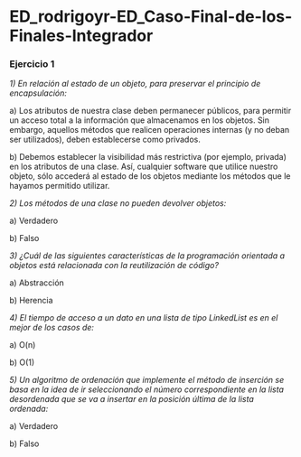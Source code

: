 # ED_rodrigoyr-ED_Caso-Final-de-los-Finales-Integrador

### Ejercicio 1
*1)     En relación al estado de un objeto, para preservar el principio de encapsulación:*

a)    Los atributos de nuestra clase deben permanecer públicos, para permitir un acceso total a la información que almacenamos en los objetos. Sin embargo, aquellos métodos que realicen operaciones internas (y no deban ser utilizados), deben establecerse como privados.

b)    Debemos establecer la visibilidad más restrictiva (por ejemplo, privada) en los atributos de una clase. Así, cualquier software que utilice nuestro objeto, sólo accederá al estado de los objetos mediante los métodos que le hayamos permitido utilizar.

*2)     Los métodos de una clase no pueden devolver objetos:*

a)    Verdadero

b)    Falso

*3)     ¿Cuál de las siguientes características de la programación orientada a objetos está relacionada con la reutilización de código?*

a)    Abstracción

b)    Herencia

*4)     El tiempo de acceso a un dato en una lista de tipo LinkedList es en el mejor de los casos de:*

a)    O(n)

b)    O(1)

*5)     Un algoritmo de ordenación que implemente el método de inserción se basa en la idea de ir seleccionando el número correspondiente en la lista desordenada que se va a insertar en la posición última de la lista ordenada:*

a)    Verdadero

b)    Falso
